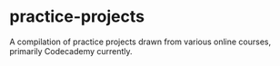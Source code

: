 # practice-projects

A compilation of practice projects drawn from various online courses, primarily Codecademy currently. 

